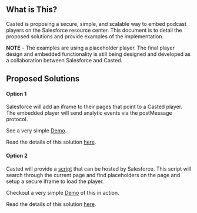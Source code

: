 ## What is This?
Casted is proposing a secure, simple, and scalable way to embed podcast players on the Salesforce resource center. This document is to detail the proposed solutions and provide examples of the implementation.


**NOTE** - The examples are using a placeholder player. The final player design and embedded functionality is still being designed and developed as a collaboration between Salesforce and Casted.


## Proposed Solutions

#### Option 1
Salesforce will add an iframe to their pages that point to a Casted player. The embedded player will send analytic events via the postMessage protocol.

See a very simple [Demo](dist/embed.html).

Read the details of this solution [here](option1.md).

#### Option 2
Casted will provide a [script](src/index.js) that can be hosted by Salesforce. This script will search through the current page and find placeholders on the page and setup a secure iframe to load the player.

Checkout a very simple [Demo](dist/index.html) of this in action.

Read the details of this solution [here](option2.md).